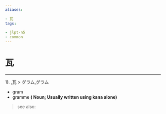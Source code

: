 ```yaml
---
aliases:
    
- 瓦
tags:
    
- jlpt-n5
- common
---
```


# 瓦
---
1).
,瓦 > グラム,グラム

- gram
- gramme
**( Noun; Usually written using kana alone)**
> see also: 
            